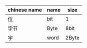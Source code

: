 | chinese name | name | size  |
| ------------ | ---- | ----- |
| 位           | bit  | 1     |
| 字节         | Byte | 8bit  |
| 字           | word | 2Byte |
